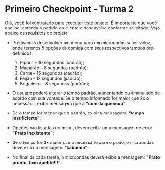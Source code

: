 # Primeiro Checkpoint - Turma 2

Olá, você foi contratado para executar este projeto. É importante que você analise, entenda o pedido do cliente e desenvolva conforme solicitado. Veja abaixo os requisitos do projeto:

-   Precisamos desenvolver um menu para um microondas super veloz, onde teremos 5 opções de comida com seus respectivos tempos pré-definidos.

    1. Pipoca – 10 segundos (padrão);
    2. Macarrão – 8 segundos (padrão);
    3. Carne – 15 segundos (padrão);
    4. Feijão – 12 segundos (padrão);
    5. Brigadeiro – 8 segundos (padrão);

-   O usuário poderá alterar o tempo padrão, aumentando ou diminuindo de acordo com sua vontade. Se o tempo informado for maior que 2x o necessário, exibir mensagem que a **"comida queimou"**.
-   Se o tempo for menor que o padrão, exibir a mensagem: **"tempo insuficiente"**;
-   Opções não listadas no menu, devem exibir uma mensagem de erro: **"Prato inexistente"**;
-   Se o tempo for 3x maior que o necessário para o prato, o microondas deve exibir a mensagem: **“kabumm”**;
-   No final de cada tarefa, o microondas deverá exibir a mensagem: **"Prato pronto, bom apetite!!!"**.
